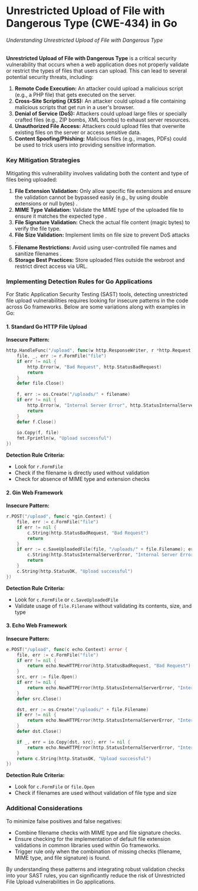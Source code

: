 # Unrestricted Upload of File with Dangerous Type (CWE-434) in Go

###### Understanding Unrestricted Upload of File with Dangerous Type

**Unrestricted Upload of File with Dangerous Type** is a critical security vulnerability that occurs when a web application does not properly validate or restrict the types of files that users can upload. This can lead to several potential security threats, including:

1. **Remote Code Execution:** An attacker could upload a malicious script (e.g., a PHP file) that gets executed on the server.
2. **Cross-Site Scripting (XSS):** An attacker could upload a file containing malicious scripts that get run in a user's browser.
3. **Denial of Service (DoS):** Attackers could upload large files or specially crafted files (e.g., ZIP bombs, XML bombs) to exhaust server resources.
4. **Unauthorized File Access:** Attackers could upload files that overwrite existing files on the server or access sensitive data.
5. **Content Spoofing/Phishing:** Malicious files (e.g., images, PDFs) could be used to trick users into providing sensitive information.

### Key Mitigation Strategies

Mitigating this vulnerability involves validating both the content and type of files being uploaded:

1. **File Extension Validation:** Only allow specific file extensions and ensure the validation cannot be bypassed easily (e.g., by using double extensions or null bytes)    .
2. **MIME Type Validation:** Validate the MIME type of the uploaded file to ensure it matches the expected type  .
3. **File Signature Validation:** Check the actual file content (magic bytes) to verify the file type.
4. **File Size Validation:** Implement limits on file size to prevent DoS attacks .
5. **Filename Restrictions:** Avoid using user-controlled file names and sanitize filenames   .
6. **Storage Best Practices:** Store uploaded files outside the webroot and restrict direct access via URL.

### Implementing Detection Rules for Go Applications

For Static Application Security Testing (SAST) tools, detecting unrestricted file upload vulnerabilities requires looking for insecure patterns in the code across Go frameworks. Below are some variations along with examples in Go:

#### 1. Standard Go HTTP File Upload

**Insecure Pattern:**
```go
http.HandleFunc("/upload", func(w http.ResponseWriter, r *http.Request) {
    file, _, err := r.FormFile("file")
    if err != nil {
        http.Error(w, "Bad Request", http.StatusBadRequest)
        return
    }
    defer file.Close()
    
    f, err := os.Create("/uploads/" + filename)
    if err != nil {
        http.Error(w, "Internal Server Error", http.StatusInternalServerError)
        return
    }
    defer f.Close()
    
    io.Copy(f, file)
    fmt.Fprintln(w, "Upload successful")
})
```

**Detection Rule Criteria:**
- Look for `r.FormFile`
- Check if the filename is directly used without validation
- Check for absence of MIME type and extension checks

#### 2. Gin Web Framework

**Insecure Pattern:**
```go
r.POST("/upload", func(c *gin.Context) {
    file, err := c.FormFile("file")
    if err != nil {
        c.String(http.StatusBadRequest, "Bad Request")
        return
    }
    if err := c.SaveUploadedFile(file, "/uploads/" + file.Filename); err != nil {
        c.String(http.StatusInternalServerError, "Internal Server Error")
        return
    }
    c.String(http.StatusOK, "Upload successful")
})
```

**Detection Rule Criteria:**
- Look for `c.FormFile` or `c.SaveUploadedFile`
- Validate usage of `file.Filename` without validating its contents, size, and type

#### 3. Echo Web Framework

**Insecure Pattern:**
```go
e.POST("/upload", func(c echo.Context) error {
    file, err := c.FormFile("file")
    if err != nil {
        return echo.NewHTTPError(http.StatusBadRequest, "Bad Request")
    }
    src, err := file.Open()
    if err != nil {
        return echo.NewHTTPError(http.StatusInternalServerError, "Internal Server Error")
    }
    defer src.Close()

    dst, err := os.Create("/uploads/" + file.Filename)
    if err != nil {
        return echo.NewHTTPError(http.StatusInternalServerError, "Internal Server Error")
    }
    defer dst.Close()

    if _, err = io.Copy(dst, src); err != nil {
        return echo.NewHTTPError(http.StatusInternalServerError, "Internal Server Error")
    }
    return c.String(http.StatusOK, "Upload successful")
})
```

**Detection Rule Criteria:**
- Look for `c.FormFile` or `file.Open`
- Check if filenames are used without validation of file type and size

### Additional Considerations

To minimize false positives and false negatives:
- Combine filename checks with MIME type and file signature checks.
- Ensure checking for the implementation of default file extension validations in common libraries used within Go frameworks.
- Trigger rule only when the combination of missing checks (filename, MIME type, and file signature) is found.

By understanding these patterns and integrating robust validation checks into your SAST rules, you can significantly reduce the risk of Unrestricted File Upload vulnerabilities in Go applications.